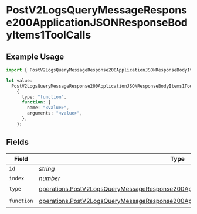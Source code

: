 # PostV2LogsQueryMessageResponse200ApplicationJSONResponseBodyItems1ToolCalls

## Example Usage

```typescript
import { PostV2LogsQueryMessageResponse200ApplicationJSONResponseBodyItems1ToolCalls } from "orq-poc-typescript-multi-env-version/models/operations";

let value:
  PostV2LogsQueryMessageResponse200ApplicationJSONResponseBodyItems1ToolCalls =
    {
      type: "function",
      function: {
        name: "<value>",
        arguments: "<value>",
      },
    };
```

## Fields

| Field                                                                                                                                                                                          | Type                                                                                                                                                                                           | Required                                                                                                                                                                                       | Description                                                                                                                                                                                    |
| ---------------------------------------------------------------------------------------------------------------------------------------------------------------------------------------------- | ---------------------------------------------------------------------------------------------------------------------------------------------------------------------------------------------- | ---------------------------------------------------------------------------------------------------------------------------------------------------------------------------------------------- | ---------------------------------------------------------------------------------------------------------------------------------------------------------------------------------------------- |
| `id`                                                                                                                                                                                           | *string*                                                                                                                                                                                       | :heavy_minus_sign:                                                                                                                                                                             | N/A                                                                                                                                                                                            |
| `index`                                                                                                                                                                                        | *number*                                                                                                                                                                                       | :heavy_minus_sign:                                                                                                                                                                             | N/A                                                                                                                                                                                            |
| `type`                                                                                                                                                                                         | [operations.PostV2LogsQueryMessageResponse200ApplicationJSONResponseBodyItems1Type](../../models/operations/postv2logsquerymessageresponse200applicationjsonresponsebodyitems1type.md)         | :heavy_check_mark:                                                                                                                                                                             | N/A                                                                                                                                                                                            |
| `function`                                                                                                                                                                                     | [operations.PostV2LogsQueryMessageResponse200ApplicationJSONResponseBodyItems1Function](../../models/operations/postv2logsquerymessageresponse200applicationjsonresponsebodyitems1function.md) | :heavy_check_mark:                                                                                                                                                                             | N/A                                                                                                                                                                                            |